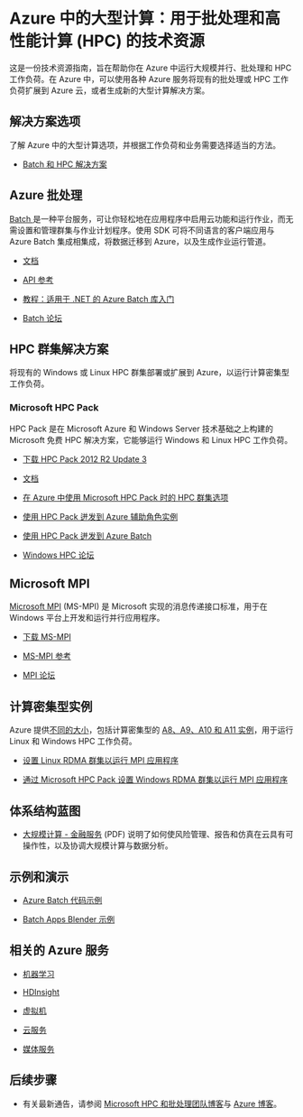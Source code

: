 <properties
   pageTitle="大型计算：用于批处理和高性能计算 (HPC) 的技术资源 | Windows Azure"
   description="列出了旨在帮助你在 Azure 中运行大规模并行、批处理和 HPC 工作负荷的技术资源。"
   services="batch, cloud-services, virtual-machines"
   documentationCenter=""
   authors="dlepow"
   manager="timlt"
   editor=""/>

<tags
   ms.service="multiple"
   ms.date="09/29/2015"
   wacn.date="12/31/2015"/>

# Azure 中的大型计算：用于批处理和高性能计算 (HPC) 的技术资源
这是一份技术资源指南，旨在帮助你在 Azure 中运行大规模并行、批处理和 HPC 工作负荷。在 Azure 中，可以使用各种 Azure 服务将现有的批处理或 HPC 工作负荷扩展到 Azure 云，或者生成新的大型计算解决方案。

## 解决方案选项

了解 Azure 中的大型计算选项，并根据工作负荷和业务需要选择适当的方法。

* [Batch 和 HPC 解决方案](/documentation/articles/batch-hpc-solutions)


## Azure 批处理

[Batch ](/documentation/services/batch/) 是一种平台服务，可让你轻松地在应用程序中启用云功能和运行作业，而无需设置和管理群集与作业计划程序。使用 SDK 可将不同语言的客户端应用与 Azure Batch 集成相集成，将数据迁移到 Azure，以及生成作业运行管道。

* [文档](/documentation/services/batch/)

* [API 参考](https://msdn.microsoft.com/zh-cn/library/azure/dn820177.aspx)

* [教程：适用于 .NET 的 Azure Batch 库入门](/documentation/articles/batch-dotnet-get-started)

* [Batch 论坛](https://social.msdn.microsoft.com/Forums/home?forum=azurebatch)

## HPC 群集解决方案

将现有的 Windows 或 Linux HPC 群集部署或扩展到 Azure，以运行计算密集型工作负荷。

### Microsoft HPC Pack

HPC Pack 是在 Microsoft Azure 和 Windows Server 技术基础之上构建的 Microsoft 免费 HPC 解决方案，它能够运行 Windows 和 Linux HPC 工作负荷。

* [下载 HPC Pack 2012 R2 Update 3](https://www.microsoft.com/zh-cn/download/details.aspx?id=49922)

* [文档](https://technet.microsoft.com/zh-cn/library/jj899572.aspx)


* [在 Azure 中使用 Microsoft HPC Pack 时的 HPC 群集选项](../virtual-machines/virtual-machines-hpcpack-cluster-options.md)

* [使用 HPC Pack 迸发到 Azure 辅助角色实例](https://technet.microsoft.com/library/gg481749.aspx)

* [使用 HPC Pack 迸发到 Azure Batch](https://technet.microsoft.com/library/mt612877.aspx)


* [Windows HPC 论坛](https://social.microsoft.com/Forums/home?category=windowshpc)


## Microsoft MPI

[Microsoft MPI](https://msdn.microsoft.com/zh-cn/library/bb524831.aspx) (MS-MPI) 是 Microsoft 实现的消息传递接口标准，用于在 Windows 平台上开发和运行并行应用程序。


* [下载 MS-MPI](http://go.microsoft.com/FWLink/p/?LinkID=389556)

* [MS-MPI 参考](https://msdn.microsoft.com/zh-cn/library/dn473458.aspx)

* [MPI 论坛](https://social.microsoft.com/Forums/home?forum=windowshpcmpi)


## 计算密集型实例

Azure 提供[不同的大小](/documentation/articles/virtual-machines-size-specs)，包括计算密集型的 [A8、A9、A10 和 A11 实例](/documentation/articles/virtual-machines-a8-a9-a10-a11-specs)，用于运行 Linux 和 Windows HPC 工作负荷。

* [设置 Linux RDMA 群集以运行 MPI 应用程序](/documentation/articles/virtual-machines-linux-cluster-rdma)

* [通过 Microsoft HPC Pack 设置 Windows RDMA 群集以运行 MPI 应用程序](/documentation/articles/virtual-machines-windows-hpcpack-cluster-rdma)

## 体系结构蓝图

* [大规模计算 - 金融服务](http://go.microsoft.com/fwlink/?LinkId=536378) (PDF) 说明了如何使风险管理、报告和仿真在云具有可操作性，以及协调大规模计算与数据分析。

## 示例和演示

* [Azure Batch 代码示例](https://github.com/Azure/azure-batch-samples)

* [Batch Apps Blender 示例](https://github.com/Azure/azure-batch-apps-blender)
## 相关的 Azure 服务


* [机器学习](/documentation/services/machine-learning/)

* [HDInsight](/documentation/services/hdinsight/)

* [虚拟机](/documentation/services/virtual-machines/)

* [云服务](/documentation/services/cloud-services/)

* [媒体服务](/documentation/services/media-services/)



## 后续步骤

* 有关最新通告，请参阅 [Microsoft HPC 和批处理团队博客](http://blogs.technet.com/b/windowshpc/)与 [Azure 博客](http://azure.microsoft.com/blog/tag/hpc/)。

<!---HONumber=Mooncake_1221_2015-->